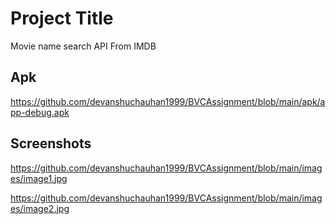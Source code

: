 
# Project Title

Movie name search API From IMDB 

## Apk 

https://github.com/devanshuchauhan1999/BVCAssignment/blob/main/apk/app-debug.apk

## Screenshots

https://github.com/devanshuchauhan1999/BVCAssignment/blob/main/images/image1.jpg

https://github.com/devanshuchauhan1999/BVCAssignment/blob/main/images/image2.jpg

